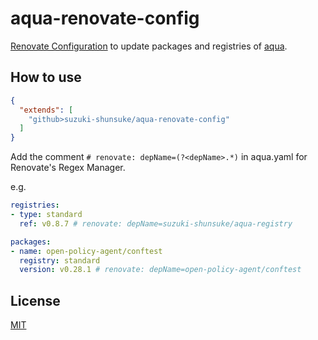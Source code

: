 # aqua-renovate-config

[Renovate Configuration](https://docs.renovatebot.com/config-presets/) to update packages and registries of [aqua](https://github.com/suzuki-shunsuke/aqua).

## How to use

```json
{
  "extends": [
    "github>suzuki-shunsuke/aqua-renovate-config"
  ]
}
```

Add the comment `# renovate: depName=(?<depName>.*)` in aqua.yaml for Renovate's Regex Manager.

e.g.

```yaml
registries:
- type: standard
  ref: v0.8.7 # renovate: depName=suzuki-shunsuke/aqua-registry

packages:
- name: open-policy-agent/conftest
  registry: standard
  version: v0.28.1 # renovate: depName=open-policy-agent/conftest
```

## License

[MIT](LICENSE)
